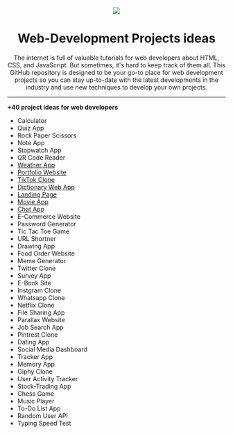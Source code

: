 <div align="center">
<img src="https://media.giphy.com/media/L8K62iTDkzGX6/giphy.gif"/>
<h1>Web-Development Projects ideas</h1>
<p>The internet is full of valuable tutorials for web developers about HTML, CSS, and JavaScript. But sometimes, it's hard to keep track of them all. This GitHub repository is designed to be your go-to place for web development projects so you can stay up-to-date with the latest developments in the industry and use new techniques to develop your own projects.</p>
</div>

---

**+40 project ideas for web developers**

- Calculator
- Quiz App
- Rock Paper Scissors
- Note App
- Stopwatch App
- QR Code Reader
- [Weather App](https://github.com/shemmee/Weather-App)
- [Portfolio Website](https://github.com/s-shemmee/my-portfolio-website)
- [TikTok Clone](https://github.com/shemmee/TikTok-UI-Clone)
- [Dictionary Web App](https://github.com/shemmee/Dictionary-React-App)
- [Landing Page](https://github.com/shemmee/NFT-Portfolio-Landing-Page)
- [Movie App](https://github.com/s-shemmee/MoviePitch)
- [Chat App](https://github.com/s-shemmee/ChatNow)
- E-Commerce Website
- Password Generator
- Tic Tac Toe Game
- URL Shortner
- Drawing App
- Food Order Website
- Meme Generator
- Twitter Clone
- Survey App
- E-Book Site
- Instgram Clone
- Whatsapp Clone
- Netflix Clone
- File Sharing App
- Parallax Website
- Job Search App
- Pintrest Clone
- Dating App
- Social Media Dashboard
- Tracker App
- Memory App
- Giphy Clone
- User Activity Tracker
- Stock-Trading App
- Chess Game
- Music Player
- To-Do List App
- Random User API
- Typing Speed Test
